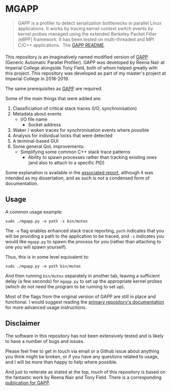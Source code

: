 # MGAPP

>GAPP is a profiler to detect serialization bottlenecks in parallel Linux applications. It works by tracing kernel context switch events by kernel probes managed using the extended Berkeley Packet Filter (eBPF) framework. It has been tested on multi-threaded and MPI C/C++ applications.
> &#151; The [GAPP README](https://github.com/RN-dev-repo/GAPP).

This repository is an imaginatively named modified version of [GAPP](https://github.com/RN-dev-repo/GAPP) (Generic Automatic Parallel Profiler).
GAPP was developed by Reena Nair at Imperial College alongside Tony Field, both of whom helped greatly with this project.
This repository was developed as part of my master's project at Imperial College in 2018-2019.

The same prerequisites as [GAPP](https://github.com/RN-dev-repo/GAPP) are required.

Some of the main things that were added are:

1. Classificiation of critical stack traces (I/O, synchronisation)
1. Metadata about events
    * I/O file name
		* Socket address
1. Waker / woken traces for synchronisation events where possible
1. Analysis for individual locks that were detected
1. A terminal-based GUI
1. Some general QoL improvements:
    * Simplifying some common C++ stack trace patterns
		* Ability to spawn processes rather than tracking existing ones (and also to attach to a specific PID)

Some explanation is available in the [associated report](./Report.pdf), although it was intended
as my dissertation, and as such is *not* a condensed form of documentation.

## Usage

A common usage example:

```shell
sudo ./mgapp.py -e path -s bin/mutex
```

The `-e` flag enables enhanced stack trace reporting, `path` indicates that you will be providing a path to the application
to be traced, and `-s` indicates you would like `mgapp.py` to spawn the process for you (rather than attaching to one you will
spawn yourself).

Thus, this is in some level equivalent to:

```shell
sudo ./mgapp.py -e path bin/mutex
```

And then running `bin/mutex` separately in another tab, leaving a sufficient delay (a few seconds) for `mgapp.py` to set up the appropriate kernel
probes (which do not need the program to be running to set up).

Most of the flags from the original version of GAPP are still in place and functional. I would suggest reading the
[primary repository's documentation](https://github.com/RN-dev-repo/GAPP) for more advanced usage instructions.

## Disclaimer

The software in this repository has not been extensively tested and is likely to have a number of bugs and issues.

Please feel free to get in touch via email or a Github issue about anything you think might be broken, or if you have any questions
related to usage, and I will be more than happy to help where possible.

And just to reiterate as stated at the top, much of this repository is based on the fantastic work by Reena Nair and Tony Field.
There is a corresponding [publication for GAPP](https://arxiv.org/abs/2004.05628).

